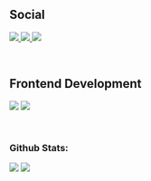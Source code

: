 ## Social
 <p>
  <a href="https://youtube.com/@IpodCraftYT" target="_blank">
    <img src="https://img.shields.io/youtube/channel/subscribers/UCidWHs7srSmkcl3nksIe6Cw?style=for-the-badge&logo=youtube&logoColor=%23FF0000&label=Suscriptores&labelColor=%23282828&color=%23FF0000">
  </a>
  <a href="https://www.twitch.tv/IpodCraftYT" target="_blank">
      <img src="https://img.shields.io/twitch/status/ipodcraftyt?style=for-the-badge&logo=twitch&logoColor=%239146FF&label=Twitch&labelColor=%23000000&color=%239146FF">
  </a>
  <a href="https://discord.gg/Guq6aGftyr" target="_blank">
     <img src="https://img.shields.io/discord/1117891111877349507?style=for-the-badge&logo=discord&logoColor=%237289da&label=Discord%20Server&labelColor=%231e2124&color=%237289da">
  </a>
</p>

<br>

## Frontend Development
<p>
  <img src="https://img.shields.io/badge/HTML5-E34F26?style=for-the-badge&logo=html5&logoColor=white">
  <img src="https://img.shields.io/badge/CSS3-1572B6?style=for-the-badge&logo=css3&logoColor=white">
</p>
<br>

### Github Stats:

<img src="https://github-readme-stats.vercel.app/api/top-langs/?username=IpodCraft&card_width=450em&title_color=0AF4ED&text_color=00FFF3&icon_color=0080FF&bg_color=00000000&border_color=12BCD6"/>
<img src="https://github-readme-stats.vercel.app/api?username=IpodCraft&show_icons=true&count_private=true&include_all_commits=true&hide_stars=true&title_color=00FFF3&text_color=4EB9FF&icon_color=0080FF&bg_color=00000000&border_color=12BCD6" />
